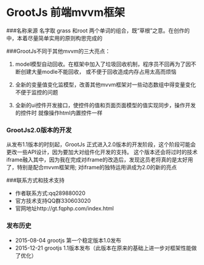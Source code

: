GrootJs 前端mvvm框架
=======
###名称来源
名字取 grass 和root 两个单词的组合，既“草根”之意。在创作的中，本着尽量简单实用的原则构思完成的
  
###GrootJs不同于其他mvvm的三大亮点：

1. model模型自动回收。在框架中加入了垃圾回收机制，程序员不回再为了因不断创建大量modle不能回收，
  或不便于回收造成内存占用太高而烦恼

2. 全新的变量值变化监模型，改善其他mvvm框架对一些动态数组中得变量变化不便于监控的问题

3. 全新的ui控件开发接口，使控件的值和页面页面模型的值实现同步，操作开发的控件时 就像操作html内置控件一样
### GrootJs2.0版本的开发
从发布1.1版本的时刻起，GrootJs 正式进入2.0版本的开发阶段，这个阶段可能会更改一些API设计，因为要加大对组件化开发的支持。
这个版本还会将过时的技术iframe融入其中，因为我在完成对iframe的改造后，发现这员老将真的是太好用了，特别是配合mvvm框架用;
对iframe的独特运用讲成为2.0的新的亮点


###联系方式和技术支持

+ 作者联系方式:qq289880020
+ 官方技术支持QQ群330603020
+ 官网地址http://gt.fqphp.com/index.html

### 发布历史
+ 2015-08-04  grootjs 第一个稳定版本1.0发布
+ 2015-12-21  grootjs 1.1版本发布（此版本在原来的基础上进一步对框架性能做了优化）
